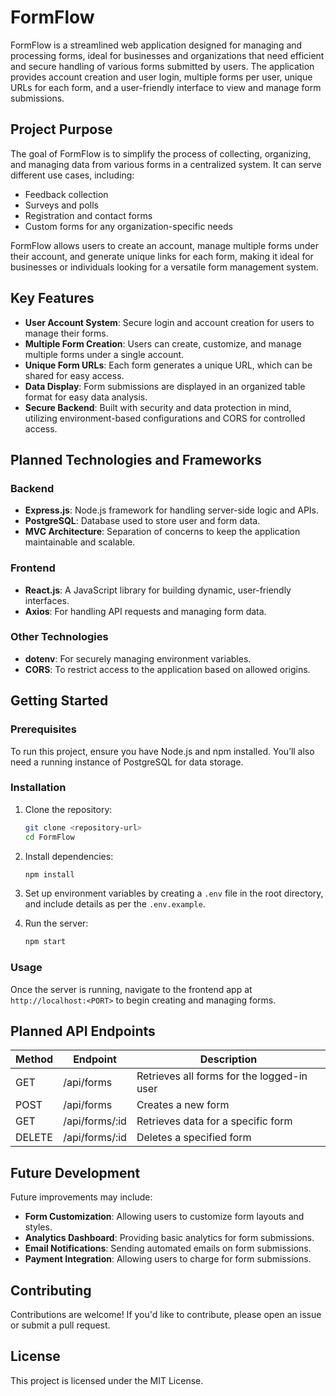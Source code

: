 
# FormFlow

FormFlow is a streamlined web application designed for managing and processing forms, ideal for businesses and organizations that need efficient and secure handling of various forms submitted by users. The application provides account creation and user login, multiple forms per user, unique URLs for each form, and a user-friendly interface to view and manage form submissions.

## Project Purpose

The goal of FormFlow is to simplify the process of collecting, organizing, and managing data from various forms in a centralized system. It can serve different use cases, including:

- Feedback collection
- Surveys and polls
- Registration and contact forms
- Custom forms for any organization-specific needs

FormFlow allows users to create an account, manage multiple forms under their account, and generate unique links for each form, making it ideal for businesses or individuals looking for a versatile form management system.

## Key Features

- **User Account System**: Secure login and account creation for users to manage their forms.
- **Multiple Form Creation**: Users can create, customize, and manage multiple forms under a single account.
- **Unique Form URLs**: Each form generates a unique URL, which can be shared for easy access.
- **Data Display**: Form submissions are displayed in an organized table format for easy data analysis.
- **Secure Backend**: Built with security and data protection in mind, utilizing environment-based configurations and CORS for controlled access.

## Planned Technologies and Frameworks

### Backend

- **Express.js**: Node.js framework for handling server-side logic and APIs.
- **PostgreSQL**: Database used to store user and form data.
- **MVC Architecture**: Separation of concerns to keep the application maintainable and scalable.

### Frontend

- **React.js**: A JavaScript library for building dynamic, user-friendly interfaces.
- **Axios**: For handling API requests and managing form data.

### Other Technologies

- **dotenv**: For securely managing environment variables.
- **CORS**: To restrict access to the application based on allowed origins.

## Getting Started

### Prerequisites

To run this project, ensure you have Node.js and npm installed. You’ll also need a running instance of PostgreSQL for data storage.

### Installation

1. Clone the repository:

   ```bash
   git clone <repository-url>
   cd FormFlow
   ```

2. Install dependencies:

   ```bash
   npm install
   ```

3. Set up environment variables by creating a `.env` file in the root directory, and include details as per the `.env.example`.

4. Run the server:

   ```bash
   npm start
   ```

### Usage

Once the server is running, navigate to the frontend app at `http://localhost:<PORT>` to begin creating and managing forms.

## Planned API Endpoints

| Method | Endpoint         | Description                            |
|--------|-------------------|----------------------------------------|
| GET    | /api/forms       | Retrieves all forms for the logged-in user |
| POST   | /api/forms       | Creates a new form                     |
| GET    | /api/forms/:id   | Retrieves data for a specific form     |
| DELETE | /api/forms/:id   | Deletes a specified form               |

## Future Development

Future improvements may include:

- **Form Customization**: Allowing users to customize form layouts and styles.
- **Analytics Dashboard**: Providing basic analytics for form submissions.
- **Email Notifications**: Sending automated emails on form submissions.
- **Payment Integration**: Allowing users to charge for form submissions.

## Contributing

Contributions are welcome! If you'd like to contribute, please open an issue or submit a pull request.

## License

This project is licensed under the MIT License.

